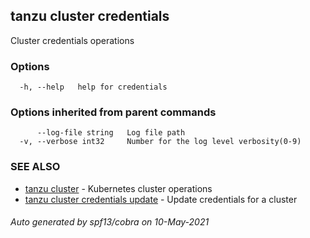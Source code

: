 ## tanzu cluster credentials

Cluster credentials operations

### Options

```
  -h, --help   help for credentials
```

### Options inherited from parent commands

```
      --log-file string   Log file path
  -v, --verbose int32     Number for the log level verbosity(0-9)
```

### SEE ALSO

* [tanzu cluster](tanzu_cluster.md)	 - Kubernetes cluster operations
* [tanzu cluster credentials update](tanzu_cluster_credentials_update.md)	 - Update credentials for a cluster

###### Auto generated by spf13/cobra on 10-May-2021
